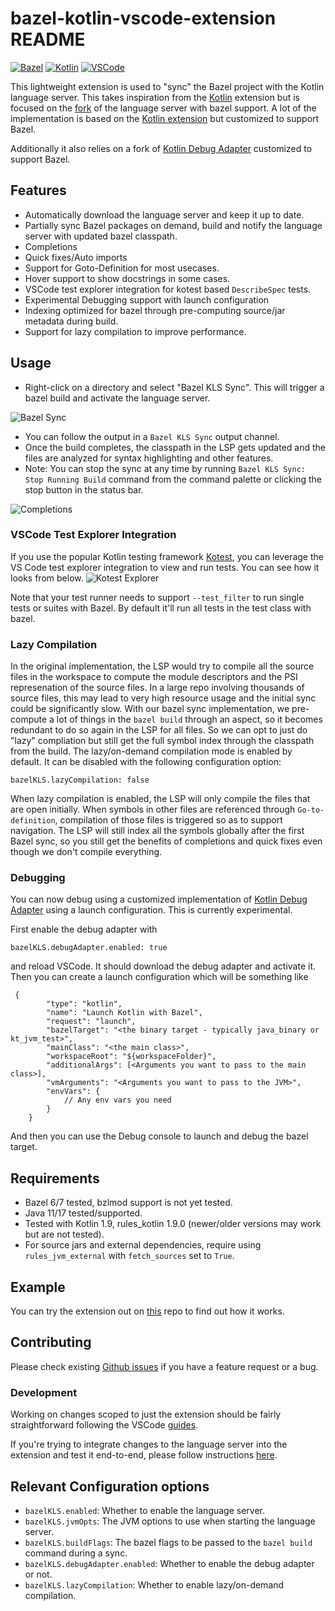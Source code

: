# bazel-kotlin-vscode-extension README
[![Bazel][bazel-img]][bazel-url] [![Kotlin][kotlin-img]][kotlin-url] [![VSCode][vscode-img]][vscode-url]

[bazel-img]: https://img.shields.io/badge/build%20with-Bazel-43A047.svg
[bazel-url]: https://bazel.build
[kotlin-img]: https://img.shields.io/badge/kotlin-%237F52FF.svg?style=flat&logo=kotlin&logoColor=white
[kotlin-url]: https://kotlinlang.org
[vscode-img]: https://img.shields.io/badge/VSCode-0078D4?style=flat&logo=visual%20studio%20code&logoColor=white
[vscode-url]: https://code.visualstudio.com

This lightweight extension is used to "sync" the Bazel project with the Kotlin language server. This takes inspiration from the [Kotlin](https://github.com/fwcd/vscode-kotlin) extension but is focused on the [fork](https://github.com/smocherla-brex/kotlin-language-server-bazel-support) of the language server with bazel support. A lot of the implementation is based on the [Kotlin extension](https://github.com/fwcd/vscode-kotlin) but customized to support Bazel.

Additionally it also relies on a fork of [Kotlin Debug Adapter](https://github.com/fwcd/kotlin-debug-adapter) customized to support Bazel.

## Features

- Automatically download the language server and keep it up to date.
- Partially sync Bazel packages on demand, build and notify the language server with updated bazel classpath.
- Completions
- Quick fixes/Auto imports
- Support for Goto-Definition for most usecases.
- Hover support to show docstrings in some cases.
- VSCode test explorer integration for kotest based `DescribeSpec` tests.
- Experimental Debugging support with launch configuration
- Indexing optimized for bazel through pre-computing source/jar metadata during build.
- Support for lazy compilation to improve performance.

## Usage

- Right-click on a directory and select "Bazel KLS Sync". This will trigger a bazel build and activate the language server.

![Bazel Sync](resources/usage.png)
- You can follow the output in a `Bazel KLS Sync` output channel.
- Once the build completes, the classpath in the LSP gets updated and the files are analyzed for syntax highlighting and other features.
- Note: You can stop the sync at any time by running `Bazel KLS Sync: Stop Running Build` command from the command palette or clicking the stop button in the status bar.

![Completions](resources/completion.png)

### VSCode Test Explorer Integration
If you use the popular Kotlin testing framework [Kotest](https://github.com/kotest/kotest), you can leverage the VS Code test explorer integration to view and run tests. You can see how it looks from below.
![Kotest Explorer](resources/kotest-vscode.png)

Note that your test runner needs to support `--test_filter` to run single tests or suites with Bazel. By default it'll run all tests in the test class with bazel.

### Lazy Compilation

In the original implementation, the LSP would try to compile all the source files in the workspace to compute the module descriptors and the PSI represenation of the source files. In a large repo involving thousands of source files, this may lead to very high resource usage and the initial sync could be significantly slow. With our bazel sync implementation, we pre-compute a lot of things in the `bazel build` through an aspect, so it becomes redundant to do so again in the LSP for all files. So we can opt to just do "lazy" compliation but still get the full symbol index through the classpath from the build. The lazy/on-demand compilation mode is enabled by default. It can be disabled with the following configuration option:
```
bazelKLS.lazyCompilation: false
```

When lazy compilation is enabled, the LSP will only compile the files that are open initially. When symbols in other files are referenced through `Go-to-definition`, compilation of those files is triggered so as to support navigation. The LSP will still index all the symbols globally after the first Bazel sync, so you still get the benefits of completions and quick fixes even though we don't compile everything. 

### Debugging
You can now debug using a customized implementation of [Kotlin Debug Adapter](https://github.com/fwcd/kotlin-debug-adapter) using a launch configuration. This is currently experimental.

First enable the debug adapter with
```
bazelKLS.debugAdapter.enabled: true
```

and reload VSCode. It should download the debug adapter and activate it. Then you can create a launch configuration which will be something like

```
 {
        "type": "kotlin",
        "name": "Launch Kotlin with Bazel",
        "request": "launch",
        "bazelTarget": "<the binary target - typically java_binary or kt_jvm_test>",
        "mainClass": "<the main class>",
        "workspaceRoot": "${workspaceFolder}",
        "additionalArgs": [<Arguments you want to pass to the main class>],
        "vmArguments": "<Arguments you want to pass to the JVM>",
        "envVars": {
            // Any env vars you need 
        }
    }
```

And then you can use the Debug console to launch and debug the bazel target.

## Requirements
- Bazel 6/7 tested, bzlmod support is not yet tested.
- Java 11/17 tested/supported.
- Tested with Kotlin 1.9, rules_kotlin 1.9.0 (newer/older versions may work but are not tested).
- For source jars and external dependencies, require using `rules_jvm_external` with `fetch_sources` set to `True`.


## Example
You can try the extension out on [this](https://github.com/smocherla-brex/bazel-kls-example) repo to find out how it works.

## Contributing
Please check existing [Github issues](https://github.com/smocherla-brex/bazel-kotlin-vscode-extension/issues) if you have a feature request or a bug.

### Development
Working on changes scoped to just the extension should be fairly straightforward following the VSCode [guides](https://code.visualstudio.com/api/extension-guides/overview).

If you're trying to integrate changes to the language server into the extension and test it end-to-end, please follow instructions [here](https://github.com/smocherla-brex/kotlin-language-server-bazel-support/blob/main/DEVELOPMENT.md).


## Relevant Configuration options

- `bazelKLS.enabled`: Whether to enable the language server.
- `bazelKLS.jvmOpts`: The JVM options to use when starting the language server.
- `bazelKLS.buildFlags`: The bazel flags to be passed to the `bazel build` command during a sync.
- `bazelKLS.debugAdapter.enabled`: Whether to enable the debug adapter or not.
- `bazelKLS.lazyCompilation`: Whether to enable lazy/on-demand compilation.

